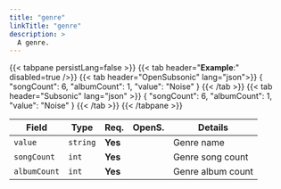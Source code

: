```yaml
---
title: "genre"
linkTitle: "genre"
description: >
  A genre.
---
```


{{< tabpane persistLang=false >}}
{{< tab header="**Example**:" disabled=true />}}
{{< tab header="OpenSubsonic" lang="json">}}
{
  "songCount": 6,
  "albumCount": 1,
  "value": "Noise"
}
{{< /tab >}}
{{< tab header="Subsonic" lang="json" >}}
{
  "songCount": 6,
  "albumCount": 1,
  "value": "Noise"
}
{{< /tab >}}
{{< /tabpane >}}

| Field |  Type | Req. | OpenS. | Details |
| --- | --- | --- | --- | --- |
| `value` | `string` | **Yes** |     | Genre name |
| `songCount` | `int` | **Yes** |     | Genre song count |
| `albumCount` | `int` | **Yes**|     | Genre album count |
